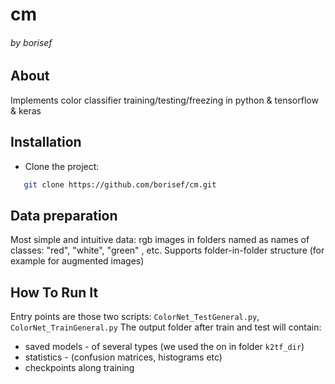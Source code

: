 # cm
######  by borisef

## About 

Implements color classifier training/testing/freezing in python & tensorflow & keras


## Installation

- Clone the project:
```sh
   git clone https://github.com/borisef/cm.git
```

## Data preparation 

Most simple and intuitive data: rgb images in folders named as names of classes: "red", "white", "green" , etc.
Supports folder-in-folder structure (for example for augmented images) 

## How To Run It

Entry points are those two scripts: ```ColorNet_TestGeneral.py```, ```ColorNet_TrainGeneral.py```
The output folder after train and test will contain:
  *  saved models -  of several types (we used the on in folder `k2tf_dir`)
  *  statistics - (confusion matrices, histograms etc) 
  *  checkpoints along training 
